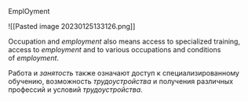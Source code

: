 EmplOyment

![[Pasted image 20230125133126.png]]





















Occupation and _employment_ also means access to specialized training, access to _employment_ and to various occupations and conditions of _employment_.

Работа и _занятость_ также означают доступ к специализированному обучению, возможность _трудоустройства_ и получения различных профессий и условий _трудоустройства_.